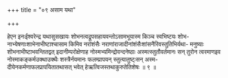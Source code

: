 +++
title = "०९ असाम यथा"

+++

हेएन इनःईश्वरेन्द्र यथासुसखायः शोभनत्वद्रूपसहायवन्तोऽसामभूयास्म किञ्च स्वभिष्टयः शोभ- नाभ्येषणाःशाभेनाभीष्टाश्चासाम किमिव नरांशंसैः नराणांराजादीनांशंसैःशांसनैरिवस्तुतिभिर्यथा- मनुष्याः शॊभनाभीष्टाभवन्तितद्वत् इदानीम्परोक्षेणाह नोस्मभ्यमिन्द्रोवन्दनेष्ठाः अस्मत्स्तुतौवर्तमानः सन् तुरोन त्वरमाणइव नोस्माकङ्कर्मउक्थाउक्थैः शस्त्रैर्नयमानः फलम्प्रापयन् स्तुत्यातुष्ट्ःसन् अस्म- दीयेनकर्मणाफलप्रापयितातथासत् भवेत् हेऋत्विजस्तथाकुरुतेतिशेषः ॥ ९ ॥